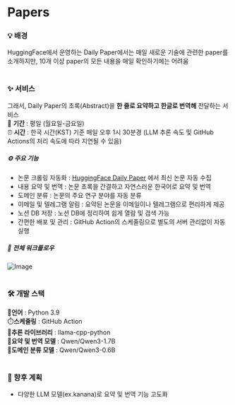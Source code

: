 # Papers

### 💡 배경
HuggingFace에서 운영하는 Daily Paper에서는 매일 새로운 기술에 관련한 paper를 소개하지만,
10개 이상 paper의 모든 내용을 매일 확인하기에는 어려움<br><br>

### ✨ 서비스
그래서, Daily Paper의 초록(Abstract)을 **한 줄로 요약하고 한글로 번역해** 전달하는 서비스<br>
📅 **기간** : 평일 (월요일-금요일) <br>
⏰ **시간** : 한국 시간(KST) 기준 매일 오후 1시 30분경 (LLM 추론 속도 및 GitHub Actions의 처리 속도에 따라 지연될 수 있음)<br>

##### ⚙️ 주요 기능
- 논문 크롤링 자동화 : [HuggingFace Daily Paper](https://huggingface.co/papers) 에서 최신 논문 자동 수집
- 내용 요약 및 번역 : 논문 초록을 간결하고 자연스러운 한국어로 요약 및 번역
- 도메인 분류 : 논문의 주요 연구 분야를 자동 분류
- 이메일 및 텔레그램 알림 : 요약된 논문을 이메일이나 텔레그램으로 편리하게 제공
- 노션 DB 저장 : 노션 DB에 정리하여 쉽게 열람 및 검색 가능
- 간편한 배포 및 관리 : GitHub Action의 스케줄링으로 별도의 서버 관리없이 자동 실행<br>

##### 🔄 전체 워크플로우
![Image](https://github.com/user-attachments/assets/07ee52e9-9834-40c4-ad40-c99ba7fca866)
<br><br>

### 🛠️ 개발 스택
🐍**언어** : Python 3.9 <br>
⏱️**스케줄링** : GitHub Action <br>
🚀**추론 라이브러리** : llama-cpp-python <br>
🤖**요약 및 번역 모델** : Qwen/Qwen3-1.7B <br>
🤖**도메인 분류 모델** : Qwen/Qwen3-0.6B <br><br>

### 🎯 향후 계획
- 다양한 LLM 모델(ex.kanana)로 요약 및 번역 기능 고도화
